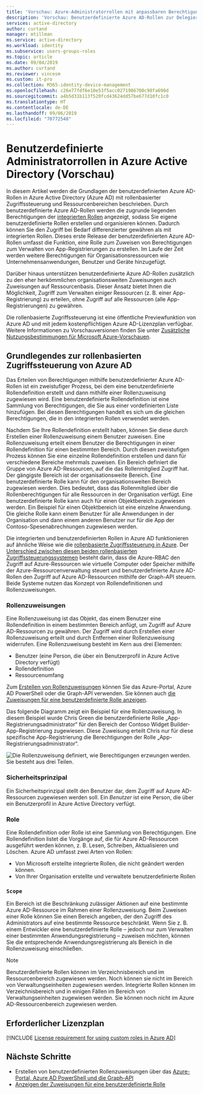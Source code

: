 ```yaml
---
title: 'Vorschau: Azure-Administratorrollen mit anpassbaren Berechtigungen – Azure Active Directory | Microsoft-Dokumentation'
description: 'Vorschau: Benutzerdefinierte Azure AD-Rollen zur Delegierung der Identitätsverwaltung. Verwalten von Azure-Rollen im Azure-Portal, mit PowerShell oder über die Graph-API.'
services: active-directory
author: curtand
manager: mtillman
ms.service: active-directory
ms.workload: identity
ms.subservice: users-groups-roles
ms.topic: article
ms.date: 09/04/2019
ms.author: curtand
ms.reviewer: vincesm
ms.custom: it-pro
ms.collection: M365-identity-device-management
ms.openlocfilehash: c26e77fdf6e10e53f5acc0271986700c98fa690d
ms.sourcegitcommit: a4b5d31b113f520fcd43624dd57be677d10fc1c0
ms.translationtype: HT
ms.contentlocale: de-DE
ms.lasthandoff: 09/06/2019
ms.locfileid: "70772548"
---
```

# <a name="custom-administrator-roles-in-azure-active-directory-preview"></a>Benutzerdefinierte Administratorrollen in Azure Active Directory (Vorschau)

In diesem Artikel werden die Grundlagen der benutzerdefinierten Azure AD-Rollen in Azure Active Directory (Azure AD) mit rollenbasierter Zugriffssteuerung und Ressourcenbereichen beschrieben. Durch benutzerdefinierte Azure AD-Rollen werden die zugrunde liegenden Berechtigungen der [integrierten Rollen](directory-assign-admin-roles.md) angezeigt, sodass Sie eigene benutzerdefinierte Rollen erstellen und organisieren können. Dadurch können Sie den Zugriff bei Bedarf differenzierter gewähren als mit integrierten Rollen. Dieses erste Release der benutzerdefinierten Azure AD-Rollen umfasst die Funktion, eine Rolle zum Zuweisen von Berechtigungen zum Verwalten von App-Registrierungen zu erstellen. Im Laufe der Zeit werden weitere Berechtigungen für Organisationsressourcen wie Unternehmensanwendungen, Benutzer und Geräte hinzugefügt.  

Darüber hinaus unterstützen benutzerdefinierte Azure AD-Rollen zusätzlich zu den eher herkömmlichen organisationsweiten Zuweisungen auch Zuweisungen auf Ressourcenbasis. Dieser Ansatz bietet Ihnen die Möglichkeit, Zugriff zum Verwalten einiger Ressourcen (z. B. einer App-Registrierung) zu erteilen, ohne Zugriff auf alle Ressourcen (alle App-Registrierungen) zu gewähren.

Die rollenbasierte Zugriffssteuerung ist eine öffentliche Previewfunktion von Azure AD und mit jedem kostenpflichtigen Azure AD-Lizenzplan verfügbar. Weitere Informationen zu Vorschauversionen finden Sie unter [Zusätzliche Nutzungsbestimmungen für Microsoft Azure-Vorschauen](https://azure.microsoft.com/support/legal/preview-supplemental-terms/).

## <a name="understand-azure-ad-role-based-access-control"></a>Grundlegendes zur rollenbasierten Zugriffssteuerung von Azure AD

Das Erteilen von Berechtigungen mithilfe benutzerdefinierter Azure AD-Rollen ist ein zweistufiger Prozess, bei dem eine benutzerdefinierte Rollendefinition erstellt und dann mithilfe einer Rollenzuweisung zugewiesen wird. Eine benutzerdefinierte Rollendefinition ist eine Sammlung von Berechtigungen, die Sie aus einer vordefinierten Liste hinzufügen. Bei diesen Berechtigungen handelt es sich um die gleichen Berechtigungen, die in den integrierten Rollen verwendet werden.  

Nachdem Sie Ihre Rollendefinition erstellt haben, können Sie diese durch Erstellen einer Rollenzuweisung einem Benutzer zuweisen. Eine Rollenzuweisung erteilt einem Benutzer die Berechtigungen in einer Rollendefinition für einen bestimmten Bereich. Durch diesen zweistufigen Prozess können Sie eine einzelne Rollendefinition erstellen und dann für verschiedene Bereiche mehrmals zuweisen. Ein Bereich definiert die Gruppe von Azure AD-Ressourcen, auf die das Rollenmitglied Zugriff hat. Der gängigste Bereich ist der organisationsweite Bereich. Eine benutzerdefinierte Rolle kann für den organisationsweiten Bereich zugewiesen werden. Dies bedeutet, dass das Rollenmitglied über die Rollenberechtigungen für alle Ressourcen in der Organisation verfügt. Eine benutzerdefinierte Rolle kann auch für einen Objektbereich zugewiesen werden. Ein Beispiel für einen Objektbereich ist eine einzelne Anwendung. Die gleiche Rolle kann einem Benutzer für alle Anwendungen in der Organisation und dann einem anderen Benutzer nur für die App der Contoso-Spesenabrechnungen zugewiesen werden.  

Die integrierten und benutzerdefinierten Rollen in Azure AD funktionieren auf ähnliche Weise wie die [rollenbasierte Zugriffssteuerung in Azure](../../role-based-access-control/overview.md). Der [Unterschied zwischen diesen beiden rollenbasierten Zugriffssteuerungssystemen](../../role-based-access-control/rbac-and-directory-admin-roles.md) besteht darin, dass die Azure-RBAC den Zugriff auf Azure-Ressourcen wie virtuelle Computer oder Speicher mithilfe der Azure-Ressourcenverwaltung steuert und benutzerdefinierte Azure AD-Rollen den Zugriff auf Azure AD-Ressourcen mithilfe der Graph-API steuern. Beide Systeme nutzen das Konzept von Rollendefinitionen und Rollenzuweisungen.

### <a name="role-assignments"></a>Rollenzuweisungen

Eine Rollenzuweisung ist das Objekt, das einem Benutzer eine Rollendefinition in einem bestimmten Bereich anfügt, um Zugriff auf Azure AD-Ressourcen zu gewähren. Der Zugriff wird durch Erstellen einer Rollenzuweisung erteilt und durch Entfernen einer Rollenzuweisung widerrufen. Eine Rollenzuweisung besteht im Kern aus drei Elementen:

- Benutzer (eine Person, die über ein Benutzerprofil in Azure Active Directory verfügt)
- Rollendefinition
- Ressourcenumfang

Zum [Erstellen von Rollenzuweisungen](roles-create-custom.md) können Sie das Azure-Portal, Azure AD PowerShell oder die Graph-API verwenden. Sie können auch [die Zuweisungen für eine benutzerdefinierte Rolle anzeigen](roles-view-assignments.md#view-the-assignments-of-a-role).

Das folgende Diagramm zeigt ein Beispiel für eine Rollenzuweisung. In diesem Beispiel wurde Chris Green die benutzerdefinierte Rolle „App-Registrierungsadministrator“ für den Bereich der Contoso Widget Builder-App-Registrierung zugewiesen. Diese Zuweisung erteilt Chris nur für diese spezifische App-Registrierung die Berechtigungen der Rolle „App-Registrierungsadministrator“.

![Die Rollenzuweisung definiert, wie Berechtigungen erzwungen werden. Sie besteht aus drei Teilen.](./media/roles-custom-overview/rbac-overview.png)

### <a name="security-principal"></a>Sicherheitsprinzipal

Ein Sicherheitsprinzipal stellt den Benutzer dar, dem Zugriff auf Azure AD-Ressourcen zugewiesen werden soll. Ein *Benutzer* ist eine Person, die über ein Benutzerprofil in Azure Active Directory verfügt.

### <a name="role"></a>Role

Eine Rollendefinition oder Rolle ist eine Sammlung von Berechtigungen. Eine Rollendefinition listet die Vorgänge auf, die für Azure AD-Ressourcen ausgeführt werden können, z. B. Lesen, Schreiben, Aktualisieren und Löschen. Azure AD umfasst zwei Arten von Rollen:

- Von Microsoft erstellte integrierte Rollen, die nicht geändert werden können.
- Von Ihrer Organisation erstellte und verwaltete benutzerdefinierte Rollen

### <a name="scope"></a>`Scope`

Ein Bereich ist die Beschränkung zulässiger Aktionen auf eine bestimmte Azure AD-Ressource im Rahmen einer Rollenzuweisung. Beim Zuweisen einer Rolle können Sie einen Bereich angeben, der den Zugriff des Administrators auf eine bestimmte Ressource beschränkt. Wenn Sie z. B. einem Entwickler eine benutzerdefinierte Rolle – jedoch nur zum Verwalten einer bestimmten Anwendungsregistrierung – zuweisen möchten, können Sie die entsprechende Anwendungsregistrierung als Bereich in die Rollenzuweisung einschließen.

  > [!Note]
  > Benutzerdefinierte Rollen können im Verzeichnisbereich und im Ressourcenbereich zugewiesen werden. Noch können sie nicht im Bereich von Verwaltungseinheiten zugewiesen werden.
  > Integrierte Rollen können im Verzeichnisbereich und in einigen Fällen im Bereich von Verwaltungseinheiten zugewiesen werden. Sie können noch nicht im Azure AD-Ressourcenbereich zugewiesen werden.

## <a name="required-license-plan"></a>Erforderlicher Lizenzplan

[!INCLUDE [License requirement for using custom roles in Azure AD](../../../includes/active-directory-p1-license.md)]

## <a name="next-steps"></a>Nächste Schritte

- Erstellen von benutzerdefinierten Rollenzuweisungen über das [Azure-Portal, Azure AD PowerShell und die Graph-API](roles-create-custom.md)
- [Anzeigen der Zuweisungen für eine benutzerdefinierte Rolle](roles-view-assignments.md#view-assignments-of-single-application-scope)
